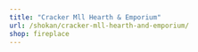```yaml
---
title: "Cracker Mll Hearth & Emporium"
url: /shokan/cracker-mll-hearth-and-emporium/
shop: fireplace
---
```

